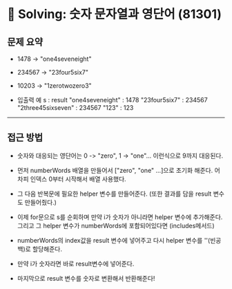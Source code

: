 # 📝 Solving: 숫자 문자열과 영단어 (81301)

## 문제 요약

- 1478 → "one4seveneight"
- 234567 → "23four5six7"
- 10203 → "1zerotwozero3"

- 입출력 예
  s : result
  "one4seveneight" : 1478
  "23four5six7" : 234567
  "2three45sixseven" : 234567
  "123" : 123

---

## 접근 방법

- 숫자와 대응되는 영단어는 0 -> "zero", 1 -> "one"... 이런식으로 9까지 대응된다.
- 먼저 numberWords 배열을 만들어서 ["zero", "one" ...]으로 초기화 해준다. 어차피 인덱스 0부터 시작해서 배열 사용했다.
- 그 다음 반복문에 필요한 helper 변수를 만들어준다. (또한 결과를 담을 result 변수도 만들어줬다.)
- 이제 for문으로 s를 순회하며 만약 i가 숫자가 아니라면 helper 변수에 추가해준다. 그리고 그 helper 변수가 numberWords에 포함되어있다면 (includes메서드)
- numberWords의 index값을 result 변수에 넣어주고 다시 helper 변수를 ''(빈공백)로 할당해준다.
- 만약 i가 숫자라면 바로 result변수에 넣어준다.

- 마지막으로 result 변수를 숫자로 변환해서 반환해준다!
